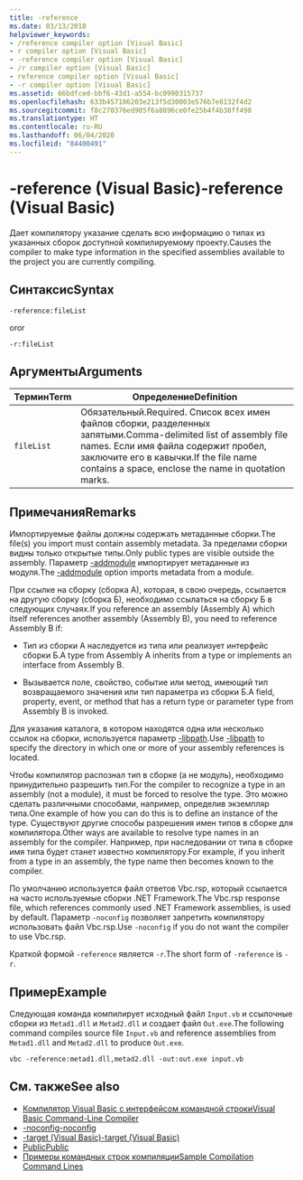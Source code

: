 ```yaml
---
title: -reference
ms.date: 03/13/2018
helpviewer_keywords:
- /reference compiler option [Visual Basic]
- r compiler option [Visual Basic]
- -reference compiler option [Visual Basic]
- /r compiler option [Visual Basic]
- reference compiler option [Visual Basic]
- -r compiler option [Visual Basic]
ms.assetid: 66bdfced-bbf6-43d1-a554-bc0990315737
ms.openlocfilehash: 633b457106203e213f5d30003e576b7e8132f4d2
ms.sourcegitcommit: f8c270376ed905f6a8896ce0fe25b4f4b38ff498
ms.translationtype: HT
ms.contentlocale: ru-RU
ms.lasthandoff: 06/04/2020
ms.locfileid: "84400491"
---
```

# <a name="-reference-visual-basic"></a><span data-ttu-id="f599a-102">-reference (Visual Basic)</span><span class="sxs-lookup"><span data-stu-id="f599a-102">-reference (Visual Basic)</span></span>
<span data-ttu-id="f599a-103">Дает компилятору указание сделать всю информацию о типах из указанных сборок доступной компилируемому проекту.</span><span class="sxs-lookup"><span data-stu-id="f599a-103">Causes the compiler to make type information in the specified assemblies available to the project you are currently compiling.</span></span>  
  
## <a name="syntax"></a><span data-ttu-id="f599a-104">Синтаксис</span><span class="sxs-lookup"><span data-stu-id="f599a-104">Syntax</span></span>  
  
```console  
-reference:fileList  
```

<span data-ttu-id="f599a-105">or</span><span class="sxs-lookup"><span data-stu-id="f599a-105">or</span></span>

```console
-r:fileList  
```  
  
## <a name="arguments"></a><span data-ttu-id="f599a-106">Аргументы</span><span class="sxs-lookup"><span data-stu-id="f599a-106">Arguments</span></span>  
  
|<span data-ttu-id="f599a-107">Термин</span><span class="sxs-lookup"><span data-stu-id="f599a-107">Term</span></span>|<span data-ttu-id="f599a-108">Определение</span><span class="sxs-lookup"><span data-stu-id="f599a-108">Definition</span></span>|  
|---|---|  
|`fileList`|<span data-ttu-id="f599a-109">Обязательный.</span><span class="sxs-lookup"><span data-stu-id="f599a-109">Required.</span></span> <span data-ttu-id="f599a-110">Список всех имен файлов сборки, разделенных запятыми.</span><span class="sxs-lookup"><span data-stu-id="f599a-110">Comma-delimited list of assembly file names.</span></span> <span data-ttu-id="f599a-111">Если имя файла содержит пробел, заключите его в кавычки.</span><span class="sxs-lookup"><span data-stu-id="f599a-111">If the file name contains a space, enclose the name in quotation marks.</span></span>|  
  
## <a name="remarks"></a><span data-ttu-id="f599a-112">Примечания</span><span class="sxs-lookup"><span data-stu-id="f599a-112">Remarks</span></span>  
 <span data-ttu-id="f599a-113">Импортируемые файлы должны содержать метаданные сборки.</span><span class="sxs-lookup"><span data-stu-id="f599a-113">The file(s) you import must contain assembly metadata.</span></span> <span data-ttu-id="f599a-114">За пределами сборки видны только открытые типы.</span><span class="sxs-lookup"><span data-stu-id="f599a-114">Only public types are visible outside the assembly.</span></span> <span data-ttu-id="f599a-115">Параметр [-addmodule](addmodule.md) импортирует метаданные из модуля.</span><span class="sxs-lookup"><span data-stu-id="f599a-115">The [-addmodule](addmodule.md) option imports metadata from a module.</span></span>  
  
 <span data-ttu-id="f599a-116">При ссылке на сборку (сборка А), которая, в свою очередь, ссылается на другую сборку (сборка Б), необходимо ссылаться на сборку Б в следующих случаях.</span><span class="sxs-lookup"><span data-stu-id="f599a-116">If you reference an assembly (Assembly A) which itself references another assembly (Assembly B), you need to reference Assembly B if:</span></span>  
  
- <span data-ttu-id="f599a-117">Тип из сборки A наследуется из типа или реализует интерфейс сборки Б.</span><span class="sxs-lookup"><span data-stu-id="f599a-117">A type from Assembly A inherits from a type or implements an interface from Assembly B.</span></span>  
  
- <span data-ttu-id="f599a-118">Вызывается поле, свойство, событие или метод, имеющий тип возвращаемого значения или тип параметра из сборки Б.</span><span class="sxs-lookup"><span data-stu-id="f599a-118">A field, property, event, or method that has a return type or parameter type from Assembly B is invoked.</span></span>  
  
 <span data-ttu-id="f599a-119">Для указания каталога, в котором находятся одна или несколько ссылок на сборки, используется параметр [-libpath](libpath.md).</span><span class="sxs-lookup"><span data-stu-id="f599a-119">Use [-libpath](libpath.md) to specify the directory in which one or more of your assembly references is located.</span></span>  
  
 <span data-ttu-id="f599a-120">Чтобы компилятор распознал тип в сборке (а не модуль), необходимо принудительно разрешить тип.</span><span class="sxs-lookup"><span data-stu-id="f599a-120">For the compiler to recognize a type in an assembly (not a module), it must be forced to resolve the type.</span></span> <span data-ttu-id="f599a-121">Это можно сделать различными способами, например, определив экземпляр типа.</span><span class="sxs-lookup"><span data-stu-id="f599a-121">One example of how you can do this is to define an instance of the type.</span></span> <span data-ttu-id="f599a-122">Существуют другие способы разрешения имен типов в сборке для компилятора.</span><span class="sxs-lookup"><span data-stu-id="f599a-122">Other ways are available to resolve type names in an assembly for the compiler.</span></span> <span data-ttu-id="f599a-123">Например, при наследовании от типа в сборке имя типа будет станет известно компилятору.</span><span class="sxs-lookup"><span data-stu-id="f599a-123">For example, if you inherit from a type in an assembly, the type name then becomes known to the compiler.</span></span>  
  
 <span data-ttu-id="f599a-124">По умолчанию используется файл ответов Vbc.rsp, который ссылается на часто используемые сборки .NET Framework.</span><span class="sxs-lookup"><span data-stu-id="f599a-124">The Vbc.rsp response file, which references commonly used .NET Framework assemblies, is used by default.</span></span> <span data-ttu-id="f599a-125">Параметр `-noconfig` позволяет запретить компилятору использовать файл Vbc.rsp.</span><span class="sxs-lookup"><span data-stu-id="f599a-125">Use `-noconfig` if you do not want the compiler to use Vbc.rsp.</span></span>  
  
 <span data-ttu-id="f599a-126">Краткой формой `-reference` является `-r`.</span><span class="sxs-lookup"><span data-stu-id="f599a-126">The short form of `-reference` is `-r`.</span></span>  
  
## <a name="example"></a><span data-ttu-id="f599a-127">Пример</span><span class="sxs-lookup"><span data-stu-id="f599a-127">Example</span></span>  
 <span data-ttu-id="f599a-128">Следующая команда компилирует исходный файл `Input.vb` и ссылочные сборки из `Metad1.dll` и `Metad2.dll` и создает файл `Out.exe`.</span><span class="sxs-lookup"><span data-stu-id="f599a-128">The following command compiles source file `Input.vb` and reference assemblies from `Metad1.dll` and `Metad2.dll` to produce `Out.exe`.</span></span>  
  
```console
vbc -reference:metad1.dll,metad2.dll -out:out.exe input.vb  
```  
  
## <a name="see-also"></a><span data-ttu-id="f599a-129">См. также</span><span class="sxs-lookup"><span data-stu-id="f599a-129">See also</span></span>

- [<span data-ttu-id="f599a-130">Компилятор Visual Basic с интерфейсом командной строки</span><span class="sxs-lookup"><span data-stu-id="f599a-130">Visual Basic Command-Line Compiler</span></span>](index.md)
- [<span data-ttu-id="f599a-131">-noconfig</span><span class="sxs-lookup"><span data-stu-id="f599a-131">-noconfig</span></span>](noconfig.md)
- [<span data-ttu-id="f599a-132">-target (Visual Basic)</span><span class="sxs-lookup"><span data-stu-id="f599a-132">-target (Visual Basic)</span></span>](target.md)
- [<span data-ttu-id="f599a-133">Public</span><span class="sxs-lookup"><span data-stu-id="f599a-133">Public</span></span>](../../language-reference/modifiers/public.md)
- [<span data-ttu-id="f599a-134">Примеры командных строк компиляции</span><span class="sxs-lookup"><span data-stu-id="f599a-134">Sample Compilation Command Lines</span></span>](sample-compilation-command-lines.md)
